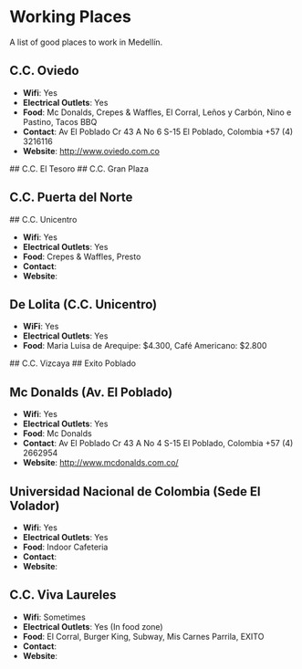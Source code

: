 # Working Places

A list of good places to work in Medellín.

## C.C. Oviedo

* **Wifi**: Yes
* **Electrical Outlets**: Yes
* **Food**: Mc Donalds, Crepes & Waffles, El Corral, Leños y Carbón, Nino e Pastino, Tacos BBQ
* **Contact**: Av El Poblado Cr 43 A No 6 S-15 El Poblado, Colombia +57 (4) 3216116
* **Website**: http://www.oviedo.com.co

## C.C. El Tesoro
## C.C. Gran Plaza
## C.C. Puerta del Norte

## C.C. Unicentro

* **Wifi**: Yes
* **Electrical Outlets**: Yes
* **Food**: Crepes & Waffles, Presto
* **Contact**:
* **Website**:
 
## De Lolita (C.C. Unicentro)

* **WiFi**: Yes
* **Electrical Outlets**: Yes
* **Food**: Maria Luisa de Arequipe: $4.300, Café Americano: $2.800

## C.C. Vizcaya
## Exito Poblado

## Mc Donalds (Av. El Poblado)

* **Wifi**: Yes
* **Electrical Outlets**: Yes
* **Food**: Mc Donalds
* **Contact**: Av El Poblado Cr 43 A No 4 S-15 El Poblado, Colombia +57 (4) 2662954
* **Website**: http://www.mcdonalds.com.co/

## Universidad Nacional de Colombia (Sede El Volador)

* **Wifi**: Yes
* **Electrical Outlets**: Yes
* **Food**: Indoor Cafeteria
* **Contact**:
* **Website**:

## C.C. Viva Laureles

* **Wifi**: Sometimes
* **Electrical Outlets**: Yes (In food zone)
* **Food**: El Corral, Burger King, Subway, Mis Carnes Parrila, EXITO
* **Contact**:
* **Website**:
